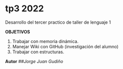 # tp3 2022
Desarrollo del tercer practico de taller de lenguaje 1

**OBJETIVOS**
1. Trabajar con memoria dinámica.
2. Manejar Wiki con GitHub (investigación del alumno)
3. Trabajar con estructuras.

**Autor**
##_Jorge Juan Gudiño_


